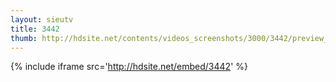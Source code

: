 ```yaml
---
layout: sieutv
title: 3442
thumb: http://hdsite.net/contents/videos_screenshots/3000/3442/preview_360p.mp4.jpg
---
```

{% include iframe src='http://hdsite.net/embed/3442' %}
 
